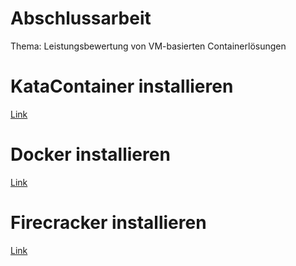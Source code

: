 # Abschlussarbeit
Thema: Leistungsbewertung von VM-basierten Containerlösungen  <br>

# KataContainer installieren <br>
 <a href="https://github.com/Vahel123/Abschlussarbeit/blob/master/KataContainer">Link</a> 

# Docker installieren <br>
 <a href="https://github.com/Vahel123/Abschlussarbeit/tree/master/Docker">Link</a> 

# Firecracker installieren <br>
 <a href="https://github.com/Vahel123/Abschlussarbeit/tree/master/Firecracker">Link</a> 
